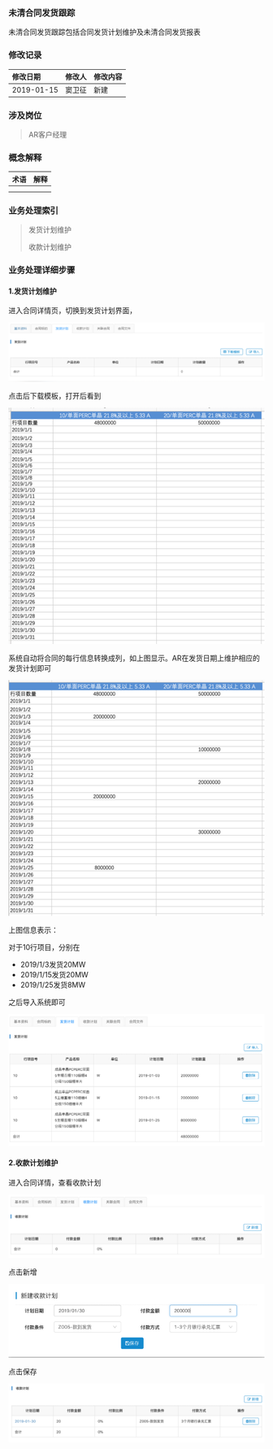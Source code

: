 ### 未清合同发货跟踪

未清合同发货跟踪包括合同发货计划维护及未清合同发货报表

### 修改记录

| 修改日期 | 修改人 | 修改内容 |
| :--- | :--- | :--- |
| 2019-01-15 | 窦卫征 | 新建 |

### 涉及岗位

> AR客户经理

### 概念解释

| 术语 | 解释 |
| :--- | :--- |
|  |  |
|  |  |

### 业务处理索引

> 发货计划维护
>
> 收款计划维护

### 业务处理详细步骤

#### 1.发货计划维护

进入合同详情页，切换到发货计划界面，

![](/assets/xzfhjhdrmb1148.png)

点击后下载模板，打开后看到

![](/assets/htdrmb20192.png)

系统自动将合同的每行信息转换成列，如上图显示。AR在发货日期上维护相应的发货计划即可

![](/assets/fhjhmbdr2911.png)

上图信息表示：

对于10行项目，分别在

* 2019/1/3发货20MW
* 2019/1/15发货20MW
* 2019/1/25发货8MW

之后导入系统即可

![](/assets/drfhjh1155.png)

#### 2.收款计划维护

进入合同详情，查看收款计划

![](/assets/ckskjh1156.png)

点击新增

![](/assets/xzskjh1156.png)

点击保存

![](/assets/xzskjhcg1157.png)

